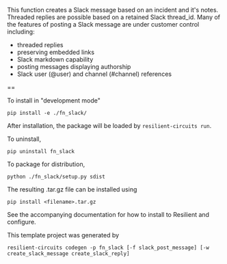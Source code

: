 This function creates a Slack message based on an incident and it's notes. Threaded replies are possible based on a retained Slack thread_id.
Many of the features of posting a Slack message are under customer control including:
- threaded replies
- preserving embedded links
- Slack markdown capability
- posting messages displaying authorship
- Slack user (@user) and channel (#channel) references 

==

To install in "development mode"

    pip install -e ./fn_slack/

After installation, the package will be loaded by `resilient-circuits run`.


To uninstall,

    pip uninstall fn_slack


To package for distribution,

    python ./fn_slack/setup.py sdist

The resulting .tar.gz file can be installed using

    pip install <filename>.tar.gz
    
See the accompanying documentation for how to install to Resilient and configure.
    
This template project was generated by

    resilient-circuits codegen -p fn_slack [-f slack_post_message] [-w create_slack_message create_slack_reply]

